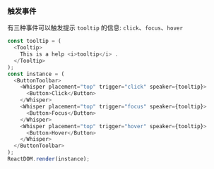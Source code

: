 ### 触发事件

有三种事件可以触发提示 `tooltip` 的信息: `click`、`focus`、`hover`

<!--start-code-->
```js
const tooltip = (
  <Tooltip>
    This is a help <i>tooltip</i> .
  </Tooltip>
);
const instance = (
  <ButtonToolbar>
    <Whisper placement="top" trigger="click" speaker={tooltip}>
      <Button>Click</Button>
    </Whisper>
    <Whisper placement="top" trigger="focus" speaker={tooltip}>
      <Button>Focus</Button>
    </Whisper>
    <Whisper placement="top" trigger="hover" speaker={tooltip}>
      <Button>Hover</Button>
    </Whisper>
  </ButtonToolbar>
);
ReactDOM.render(instance);
```
<!--end-code-->
